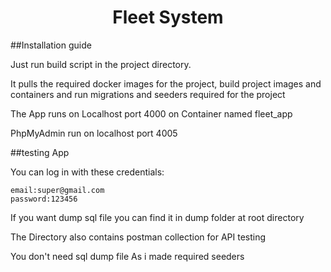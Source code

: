 <h1 style="text-align: center">Fleet System </h1>

##Installation guide

Just run build script in the project directory.

It pulls the required docker images for the project, build project images
and containers and run migrations and seeders required for the project

The App runs on Localhost port 4000 on Container named fleet_app

PhpMyAdmin run on localhost port 4005 

##testing App

You can log in with these credentials:

    email:super@gmail.com
    password:123456

If you want dump sql file you can find it in dump folder at root directory

The Directory also contains postman collection for API testing

You don't need sql dump file As i made required seeders



